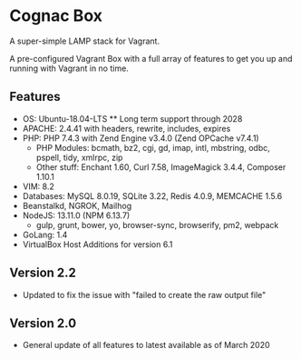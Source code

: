# Cognac Box

A super-simple LAMP stack for Vagrant.

A pre-configured Vagrant Box with a full array of features to get you up and running with Vagrant in no time.

## Features

* OS: Ubuntu-18.04-LTS ** Long term support through 2028
* APACHE: 2.4.41 with headers, rewrite, includes, expires
* PHP: PHP 7.4.3 with Zend Engine v3.4.0 (Zend OPCache v7.4.1)
  * PHP Modules: bcmath, bz2, cgi, gd, imap, intl, mbstring, odbc, pspell, tidy, xmlrpc, zip
  * Other stuff: Enchant 1.60, Curl 7.58, ImageMagick 3.4.4, Composer 1.10.1
* VIM: 8.2
* Databases: MySQL 8.0.19, SQLite 3.22, Redis 4.0.9, MEMCACHE 1.5.6
* Beanstalkd, NGROK,  Mailhog
* NodeJS: 13.11.0 (NPM 6.13.7)
  * gulp, grunt, bower, yo, browser-sync, browserify, pm2, webpack
* GoLang: 1.4
* VirtualBox Host Additions for version 6.1

## Version 2.2

* Updated to fix the issue with "failed to create the raw output file"

## Version 2.0

* General update of all features to latest available as of March 2020
